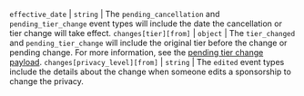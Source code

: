`effective_date` | `string` | The `pending_cancellation` and `pending_tier_change` event types will include the date the cancellation or tier change will take effect.
`changes[tier][from]` | `object` | The `tier_changed` and `pending_tier_change` will include the original tier before the change or pending change. For more information, see the [pending tier change payload](/webhooks/event-payloads#webhook-payload-example-when-someone-downgrades-a-sponsorship).
`changes[privacy_level][from]` | `string` | The `edited` event types include the details about the change when someone edits a sponsorship to change the privacy.